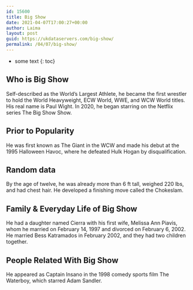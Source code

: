 ```yaml
---
id: 15600
title: Big Show
date: 2021-04-07T17:00:27+00:00
author: Laima
layout: post
guid: https://ukdataservers.com/big-show/
permalink: /04/07/big-show/
---
```


* some text
{: toc}


## Who is Big Show
                  
                  
                  
Self-described as the World&#8217;s Largest Athlete, he became the first wrestler to hold the World Heavyweight, ECW World, WWE, and WCW World titles. His real name is Paul Wight. In 2020, he began starring on the Netflix series The Big Show Show. 
                  
              
            
              
            
                
                
                
## Prior to Popularity
                  
                  
                  
He was first known as The Giant in the WCW and made his debut at the 1995 Halloween Havoc, where he defeated Hulk Hogan by disqualification.
                  
              
            
              
            
                
                
                
## Random data
                  
                  
                  
By the age of twelve, he was already more than 6 ft tall, weighed 220 lbs, and had chest hair. He developed a finishing move called the Chokeslam.
                  
              
            
              
            
                
                
                
## Family & Everyday Life of Big Show
                  
                  
                  
He had a daughter named Cierra with his first wife, Melissa Ann Piavis, whom he married on February 14, 1997 and divorced on February 6, 2002. He married Bess Katramados in February 2002, and they had two children together.
                  
              
            
              
            
                
                
                
## People Related With Big Show
                  
                  
                  
He appeared as Captain Insano in the 1998 comedy sports film The Waterboy, which starred Adam Sandler.
                  
              
            
              
            
                
              
            
              
              
            
            
              
            
          
          
          
